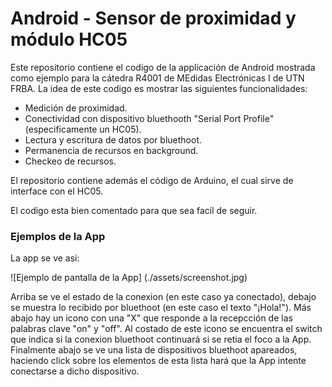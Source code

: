 # Android - Sensor de proximidad y módulo HC05

Este repositorio contiene el codigo de la applicación de Android mostrada como ejemplo para la cátedra R4001 de MEdidas Electrónicas I de UTN FRBA. La idea de este codigo es mostrar las siguientes funcionalidades:

- Medición de proximidad.
- Conectividad con dispositivo bluethooth "Serial Port Profile" (especificamente un HC05).
- Lectura y escritura de datos por bluethoot.
- Permanencia de recursos en background.
- Checkeo de recursos.

El repositorio contiene además el código de Arduino, el cual sirve de interface con el HC05.

El codigo esta bien comentado para que sea facil de seguir.

### Ejemplos de la App

La app se ve asi:

![Ejemplo de pantalla de la App] (./assets/screenshot.jpg)

Arriba se ve el estado de la conexion (en este caso ya conectado), debajo se muestra lo recibido por bluethoot (en este caso el texto "¡Hola!"). Más abajo hay un icono con una "X" que responde a la recepcción de las palabras clave "on" y "off". Al costado de este icono se encuentra el switch que indica si la conexion bluethoot continuará si se retia el foco a la App. Finalmente abajo se ve una lista de dispositivos bluethoot apareados, haciendo click sobre los elementos de esta lista hará que la App intente conectarse a dicho dispositivo.
